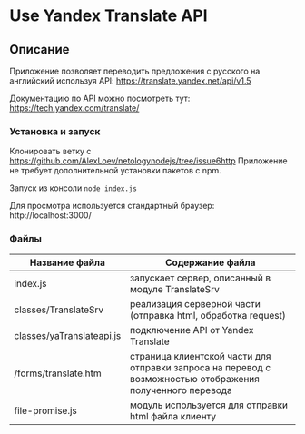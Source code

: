 # Use Yandex Translate API
## Описание
Приложение позволяет переводить предложения с русского на английский используя API: https://translate.yandex.net/api/v1.5

Документацию по API можно посмотреть тут: https://tech.yandex.com/translate/

### Установка и запуск
Клонировать ветку с https://github.com/AlexLoev/netologynodejs/tree/issue6http
Приложение не требует дополнительной установки пакетов с npm.

Запуск из консоли
`node index.js` 

Для просмотра используется стандартный браузер: 
http://localhost:3000/


### Файлы

Название файла              | Содержание файла
----------------------------|--------------------------------------------------
index.js                    | запускает сервер, описанный в модуле TranslateSrv
classes/TranslateSrv        | реализация серверной части (отправка html, обработка request)
classes/yaTranslateapi.js   | подключение API от Yandex Translate
/forms/translate.htm        | страница клиентской части для отправки запроса на перевод с возможностью отображения полученного перевода
file-promise.js             | модуль используется для отправки html файла клиенту
